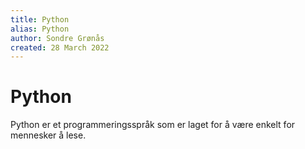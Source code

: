 ```yaml
---
title: Python
alias: Python
author: Sondre Grønås
created: 28 March 2022
---
```

# Python
Python er et programmeringsspråk som er laget for å være enkelt for mennesker å lese.